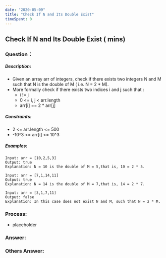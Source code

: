 ```yaml
---
date: "2020-05-09"
title: "Check If N and Its Double Exist"
timeSpent: 0
---
```


## Check If N and Its Double Exist ( mins)

### Question：

##### Description:
* Given an array arr of integers, check if there exists two integers N and M such that N is the double of M ( i.e. N = 2 * M).
* More formally check if there exists two indices i and j such that :
  - i != j
  - 0 <= i, j < arr.length
  - arr[i] == 2 * arr[j]

##### Constraints:
* 2 <= arr.length <= 500
* -10^3 <= arr[i] <= 10^3

##### Examples:
```
Input: arr = [10,2,5,3]
Output: true
Explanation: N = 10 is the double of M = 5,that is, 10 = 2 * 5.

Input: arr = [7,1,14,11]
Output: true
Explanation: N = 14 is the double of M = 7,that is, 14 = 2 * 7.

Input: arr = [3,1,7,11]
Output: false
Explanation: In this case does not exist N and M, such that N = 2 * M.
```

### Process:
- placeholder

### Answer:

### Others Answer:
